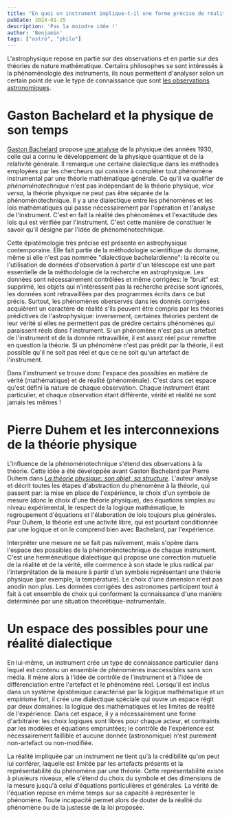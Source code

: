 ```yaml
---
title: "En quoi un instrument implique-t-il une forme précise de réalité ?"
pubDate: 2024-01-25
description: 'Pas la moindre idée !'
author: 'Benjamin'
tags: ["astro", "philo"]
---
```


L'astrophysique repose en partie sur des observations et en partie sur des théories de nature mathématique. Certains philosophes se sont intéressés à la phénoménologie des instruments, ils nous permettent d'analyser selon un certain point de vue le type de connaissance que sont [les observations astronomiques](/posts/voir-telescope).

# Gaston Bachelard et la physique de son temps

[Gaston Bachelard](https://fr.wikipedia.org/wiki/Gaston_Bachelard "Philosophe des sciences et ancien directeur de l'IHPST.") propose [une analyse](https://fr.wikipedia.org/wiki/Le_Nouvel_Esprit_scientifique "Le livre est disponible au format pdf sur le web.") de la physique des années 1930, celle qui a connu le développement de la physique quantique et de la relativité générale. Il remarque une certaine dialectique dans les méthodes employées par les chercheurs qui consiste à compléter tout phénomène instrumental par une théorie mathématique générale. Ce qu'il va qualifier de *phénoménotechnique* n'est pas indépendant de la théorie physique, *vice versa*, la théorie physique ne peut pas être séparée de la phénoménotechnique. Il y a une dialectique entre les phénomènes et les lois mathématiques qui passe nécessairement par l'opération et l'analyse de l'instrument. C'est en fait la réalité des phénomènes et l'exactitude des lois qui est vérifiée par l'instrument. C'est cette manière de constituer le savoir qu'il désigne par l'idée de phénoménotechnique.

Cette épistémologie très précise est présente en astrophysique contemporaine. Elle fait partie de la méthodologie scientifique du domaine, même si elle n'est pas nommée "dialectique bachelardienne": la récolte ou l'utilisation de données d'observation à partir d'un télescope est une part essentielle de la méthodologie de la recherche en astrophysique. Les données sont nécessairement contrôlées et même corrigées: le "bruit" est supprimé, les objets qui n'intéressent pas la recherche précise sont ignorés, les données sont retravaillées par des programmes écrits dans ce but précis. Surtout, les phénomènes oberservés dans les donnés corrigées acquièrent un caractère de réalité s'ils peuvent être compris par les théories prédictives de l'astrophysique: inversement, certaines théories perdent de leur vérité si elles ne permettent pas de prédire certains phénomènes qui paraissent réels dans l'instrument. Si un phénomène n'est pas un artefact de l'instrument et de la donnée retravaillée, il est assez réel pour remettre en question la théorie. Si un phénomène n'est pas prédit par la théorie, il est possible qu'il ne soit pas réel et que ce ne soit qu'un artefact de l'instrument.

Dans l'instrument se trouve donc l'espace des possibles en matière de vérité (mathématique) et de réalité (phénoménale). C'est dans cet espace qu'est défini la nature de chaque observation. Chaque instrument étant particulier, et chaque observation étant différente, vérité et réalité ne sont jamais les mêmes !

# Pierre Duhem et les interconnexions de la théorie physique

L'influence de la phénoménotechnique s'étend des observations à la théorie. Cette idée a été développée avant Gaston Bachelard par Pierre Duhem dans [*La théorie physique: son objet, sa structure*](https://gallica.bnf.fr/ark:/12148/bpt6k951903/f5.item). L'auteur analyse et décrit toutes les étapes d'abstraction du phénomène à la théorie, qui passent par: la mise en place de l'expérience, le choix d'un symbole de mesure (donc le choix d'une théorie physique), des équations simples au niveau expérimental, le respect de la logique mathématique, le regroupement d'équations et l'élaboration de lois toujours plus générales. Pour Duhem, la théorie est une activité libre, qui est pourtant conditionnée par une logique et on le comprend bien avec Bachelard, par l'expérience.

Interpréter une mesure ne se fait pas naïvement, mais s'opère dans l'espace des possibles de la phénoménotechnique de chaque instrument. C'est une herméneutique dialectique qui propose une correction mutuelle de la réalité et de la vérité, elle commence à son stade le plus radical par l'interprétation de la mesure à partir d'un symbole représentant une théorie physique (par exemple, la température). Le choix d'une dimension n'est pas anodin non plus. Les données corrigées des astronomes participent tout à fait à cet ensemble de choix qui conforment la connaissance d'une manière detérminée par une situation théorétique-instrumentale.

# Un espace des possibles pour une réalité dialectique

En lui-même, un instrument crée un type de connaissance particulier dans lequel est contenu un ensemble de phénomènes inaccessibles sans son média. Il mène alors à l'idée de contrôle de l'instrument et à l'idée de différenciation entre l'artefact et le phénomène réel. Lorsqu'il est inclus dans un système épistémique caractérisé par la logique mathématique et un empirisme fort, il crée une dialectique spéciale qui ouvre un espace régit par deux domaines: la logique des mathématiques et les limites de réalité de l'expérience. Dans cet espace, il y a nécessairement une forme d'arbitraire: les choix logiques sont libres pour chaque acteur, et contraints par les modèles et équations empruntées; le contrôle de l'expérience est nécessairement faillible et aucune donnée (astronomique) n'est purement non-artefact ou non-modifiée.

La réalité impliquée par un instrument ne tient qu'à la crédibilité qu'on peut lui conférer, laquelle est limitée par les artefacts présents et la représentabilité du phénomène par une théorie. Cette représentabilité existe à plusieurs niveaux, elle s'étend du choix du symbole et des dimensions de la mesure jusqu'à celui d'équations particulières et générales. La vérité de l'équation repose en même temps sur sa capacité à représenter le phénomène. Toute incapacité permet alors de douter de la réalité du phénomène ou de la justesse de la loi proposée.
